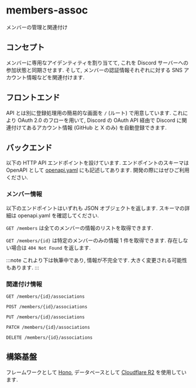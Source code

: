 # members-assoc

メンバーの管理と関連付け

## コンセプト

メンバーに専用なアイデンティティを割り当てて, これを Discord サーバーへの参加状態と同期させます. そして, メンバーの認証情報それぞれに対する SNS アカウント情報などを関連付けます.

## フロントエンド

API とは別に登録処理用の簡易的な画面を `/` (ルート) で用意しています. これにより OAuth 2.0 のフローを用いて, Discord の OAuth API 経由で Discord に関連付けてあるアカウント情報 (GitHub と X のみ) を自動登録できます.

## バックエンド

以下の HTTP API エンドポイントを設けています. エンドポイントのスキーマは OpenAPI として [openapi.yaml](./openapi.yaml) にも記述してあります. 開発の際にはぜひご利用ください.

### メンバー情報

以下のエンドポイントはいずれも JSON オブジェクトを返します. スキーマの詳細は openapi.yaml を確認してください.

`GET /members` は全てのメンバーの情報のリストを取得できます.

`GET /members/{id}` は特定のメンバーのみの情報 1 件を取得できます. 存在しない場合は `404 Not Found` を返します.

:::note
これより下は執筆中であり, 情報が不完全です. 大きく変更される可能性もあります.
:::

### 関連付け情報

`GET /members/{id}/associations`

`POST /members/{id}/associations`

`PUT /members/{id}/associations`

`PATCH /members/{id}/associations`

`DELETE /members/{id}/associations`

## 構築基盤

フレームワークとして [Hono](https://hono.dev), データベースとして [Cloudflare R2](https://www.cloudflare.com/developer-platform/r2/) を使用しています.
